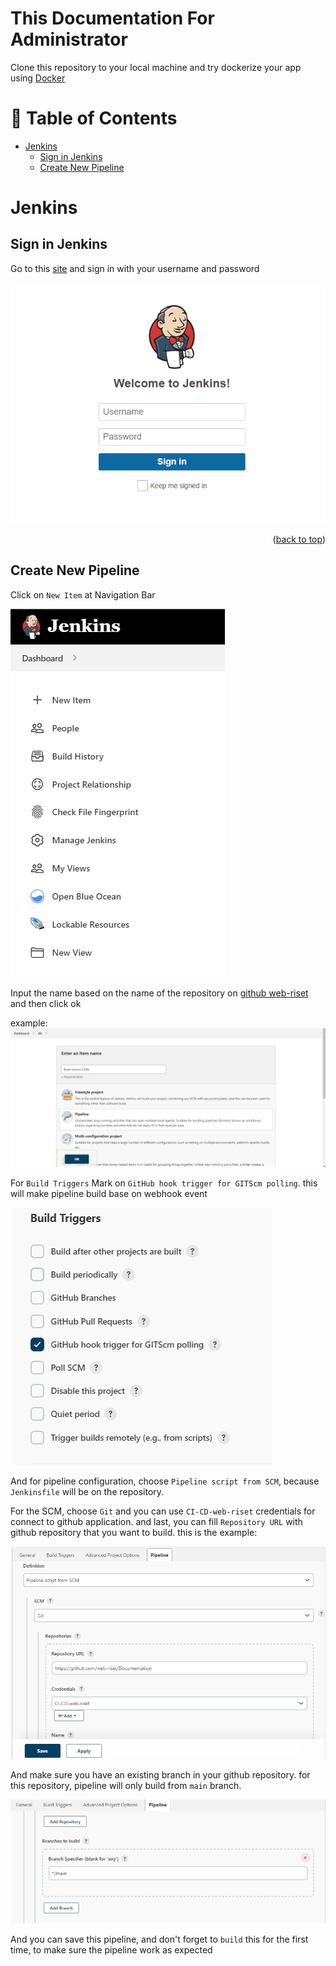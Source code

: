 <div id="top"></div>


<!-- omit in toc -->
This Documentation For Administrator
=========================


Clone this repository to your local machine and try dockerize your app using [Docker](https://www.docker.com/)

<!-- omit in toc -->

<div><h1>📜 Table of Contents</h1></div>

- [Jenkins](#jenkins)
  - [Sign in Jenkins](#sign-in-jenkins)
  - [Create New Pipeline](#create-new-pipeline)


# Jenkins
## Sign in Jenkins

Go to this [site][jenkins-url] and sign in with your username and password

![Alt text](Picture/sign-in-jenkins.png)

<p align="right">(<a href="#top">back to top</a>)</p>




## Create New Pipeline

Click on `New Item` at Navigation Bar

![Alt text](Picture/dashboard-jenkins.png)


Input the name based on the name of the repository on [github web-riset][github-web-riset] and then click ok

example:
![Alt text](Picture/create-pipeline-jenkins.png)

For `Build Triggers` Mark on `GitHub hook trigger for GITScm polling`. this will make pipeline build base on webhook event

![Alt text](Picture/build-trigger-jenkins.png)


And for pipeline configuration, choose `Pipeline script from SCM`, because `Jenkinsfile` will be on the repository.

For the SCM, choose `Git` and you can use `CI-CD-web-riset` credentials for connect to github application. and last, you can fill `Repository URL` with github repository that you want to build. this is the example:

![Alt text](Picture/pipeline-jenkins.png)

And make sure you have an existing branch in your github repository. for this repository, pipeline will only build from `main` branch. 

![Alt text](Picture/branch-pipeline-jenkins.png)

And you can save this pipeline, and don't forget to `build` this for the first time, to make sure the pipeline work as expected


[jenkins-url]: https://riset.informatika.umm.ac.id/jenkins/
[github-web-riset]: https://github.com/web-riset/